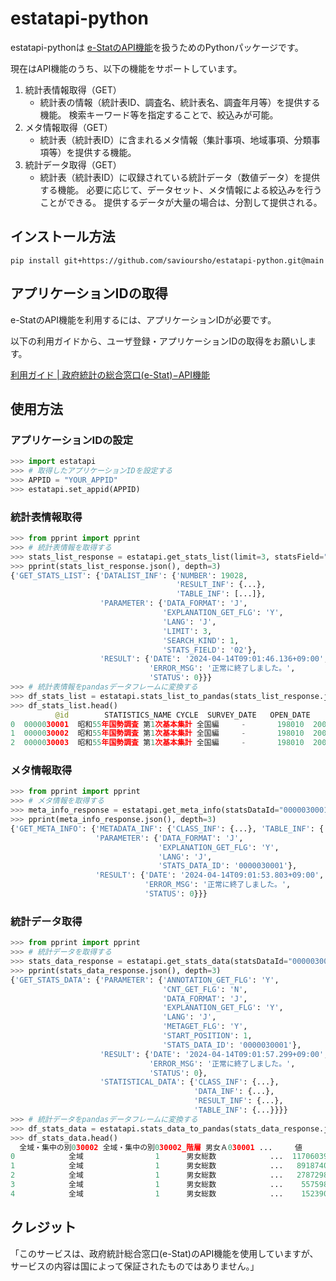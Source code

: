 # estatapi-python

estatapi-pythonは [e\-StatのAPI機能](https://www.e-stat.go.jp/api/api-info)を扱うためのPythonパッケージです。

現在はAPI機能のうち、以下の機能をサポートしています。

1. 統計表情報取得（GET）
    - 統計表の情報（統計表ID、調査名、統計表名、調査年月等）を提供する機能。
    検索キーワード等を指定することで、絞込みが可能。
2. メタ情報取得（GET）
    - 統計表（統計表ID）に含まれるメタ情報（集計事項、地域事項、分類事項等）を提供する機能。
3. 統計データ取得（GET）
    - 統計表（統計表ID）に収録されている統計データ（数値データ）を提供する機能。
    必要に応じて、データセット、メタ情報による絞込みを行うことができる。
    提供するデータが大量の場合は、分割して提供される。


## インストール方法

```shell
pip install git+https://github.com/savioursho/estatapi-python.git@main
```

## アプリケーションIDの取得

e-StatのAPI機能を利用するには、アプリケーションIDが必要です。

以下の利用ガイドから、ユーザ登録・アプリケーションIDの取得をお願いします。

[利用ガイド \| 政府統計の総合窓口\(e\-Stat\)−API機能](https://www.e-stat.go.jp/api/api-info/api-guide)

## 使用方法

### アプリケーションIDの設定

```python
>>> import estatapi
>>> # 取得したアプリケーションIDを設定する
>>> APPID = "YOUR_APPID"
>>> estatapi.set_appid(APPID)
```

### 統計表情報取得

```python
>>> from pprint import pprint
>>> # 統計表情報を取得する
>>> stats_list_response = estatapi.get_stats_list(limit=3, statsField="02")
>>> pprint(stats_list_response.json(), depth=3)
{'GET_STATS_LIST': {'DATALIST_INF': {'NUMBER': 19028,
                                     'RESULT_INF': {...},
                                     'TABLE_INF': [...]},
                    'PARAMETER': {'DATA_FORMAT': 'J',
                                  'EXPLANATION_GET_FLG': 'Y',
                                  'LANG': 'J',
                                  'LIMIT': 3,
                                  'SEARCH_KIND': 1,
                                  'STATS_FIELD': '02'},
                    'RESULT': {'DATE': '2024-04-14T09:01:46.136+09:00',
                               'ERROR_MSG': '正常に終了しました。',
                               'STATUS': 0}}}
>>> # 統計表情報をpandasデータフレームに変換する
>>> df_stats_list = estatapi.stats_list_to_pandas(stats_list_response.json())
>>> df_stats_list.head()
          @id        STATISTICS_NAME CYCLE  SURVEY_DATE   OPEN_DATE  
0  0000030001  昭和55年国勢調査 第1次基本集計 全国編     -       198010  2007-10-05   
1  0000030002  昭和55年国勢調査 第1次基本集計 全国編     -       198010  2007-10-05   
2  0000030003  昭和55年国勢調査 第1次基本集計 全国編     -       198010  2007-10-05   
```

### メタ情報取得

```python
>>> from pprint import pprint
>>> # メタ情報を取得する
>>> meta_info_response = estatapi.get_meta_info(statsDataId="0000030001")
>>> pprint(meta_info_response.json(), depth=3)
{'GET_META_INFO': {'METADATA_INF': {'CLASS_INF': {...}, 'TABLE_INF': {...}},
                   'PARAMETER': {'DATA_FORMAT': 'J',
                                 'EXPLANATION_GET_FLG': 'Y',
                                 'LANG': 'J',
                                 'STATS_DATA_ID': '0000030001'},
                   'RESULT': {'DATE': '2024-04-14T09:01:53.803+09:00',
                              'ERROR_MSG': '正常に終了しました。',
                              'STATUS': 0}}}
```


### 統計データ取得

```python
>>> from pprint import pprint
>>> # 統計データを取得する
>>> stats_data_response = estatapi.get_stats_data(statsDataId="0000030001")
>>> pprint(stats_data_response.json(), depth=3)
{'GET_STATS_DATA': {'PARAMETER': {'ANNOTATION_GET_FLG': 'Y',
                                  'CNT_GET_FLG': 'N',
                                  'DATA_FORMAT': 'J',
                                  'EXPLANATION_GET_FLG': 'Y',
                                  'LANG': 'J',
                                  'METAGET_FLG': 'Y',
                                  'START_POSITION': 1,
                                  'STATS_DATA_ID': '0000030001'},
                    'RESULT': {'DATE': '2024-04-14T09:01:57.299+09:00',
                               'ERROR_MSG': '正常に終了しました。',
                               'STATUS': 0},
                    'STATISTICAL_DATA': {'CLASS_INF': {...},
                                         'DATA_INF': {...},
                                         'RESULT_INF': {...},
                                         'TABLE_INF': {...}}}}
>>> # 統計データをpandasデータフレームに変換する
>>> df_stats_data = estatapi.stats_data_to_pandas(stats_data_response.json())
>>> df_stats_data.head()
  全域・集中の別030002 全域・集中の別030002_階層 男女Ａ030001 ...     値  
0            全域                1      男女総数            ...  117060396  
1            全域                1      男女総数            ...   89187409  
2            全域                1      男女総数            ...   27872987  
3            全域                1      男女総数            ...    5575989  
4            全域                1      男女総数            ...    1523907  
```

## クレジット

「このサービスは、政府統計総合窓口(e-Stat)のAPI機能を使用していますが、サービスの内容は国によって保証されたものではありません。」